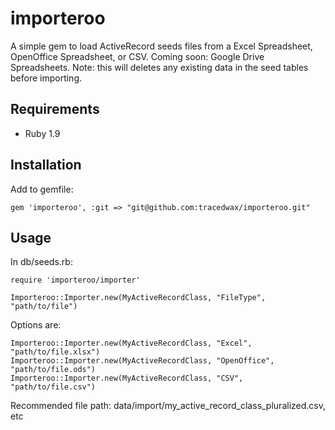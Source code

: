 # importeroo

A simple gem to load ActiveRecord seeds files from a Excel Spreadsheet, OpenOffice Spreadsheet, or CSV.
Coming soon: Google Drive Spreadsheets.
Note: this will deletes any existing data in the seed tables before importing.

## Requirements
  * Ruby 1.9

## Installation

Add to gemfile:

    gem 'importeroo', :git => "git@github.com:tracedwax/importeroo.git"

## Usage

In db/seeds.rb:

    require 'importeroo/importer'

    Importeroo::Importer.new(MyActiveRecordClass, "FileType", "path/to/file")

Options are:

    Importeroo::Importer.new(MyActiveRecordClass, "Excel", "path/to/file.xlsx")
    Importeroo::Importer.new(MyActiveRecordClass, "OpenOffice", "path/to/file.ods")
    Importeroo::Importer.new(MyActiveRecordClass, "CSV", "path/to/file.csv")

Recommended file path:
    data/import/my_active_record_class_pluralized.csv, etc

